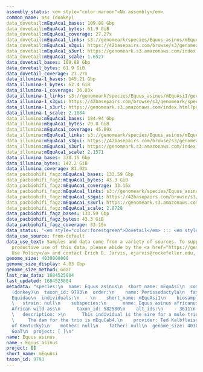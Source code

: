 ```yaml
---
assembly_status: <em style="color:maroon">No assembly</em>
common_name: ass (donkey)
data_dovetail:mEquAca1_bases: 109.88 Gbp
data_dovetail:mEquAca1_bytes: 61.9 GiB
data_dovetail:mEquAca1_coverage: 27.27x
data_dovetail:mEquAca1_links: s3://genomeark/species/Equus_asinus/mEquAca1/genomic_data/dovetail/<br>
data_dovetail:mEquAca1_s3gui: https://42basepairs.com/browse/s3/genomeark/species/Equus_asinus/mEquAca1/genomic_data/dovetail/
data_dovetail:mEquAca1_s3url: https://genomeark.s3.amazonaws.com/index.html?prefix=species/Equus_asinus/mEquAca1/genomic_data/dovetail/
data_dovetail:mEquAca1_scale: 1.6527
data_dovetail_bases: 109.88 Gbp
data_dovetail_bytes: 61.9 GiB
data_dovetail_coverage: 27.27x
data_illumina-1_bases: 145.21 Gbp
data_illumina-1_bytes: 62.4 GiB
data_illumina-1_coverage: 36.03x
data_illumina-1_links: s3://genomeark/species/Equus_asinus/mEquAsi1/genomic_data/illumina/<br>
data_illumina-1_s3gui: https://42basepairs.com/browse/s3/genomeark/species/Equus_asinus/mEquAsi1/genomic_data/illumina/
data_illumina-1_s3url: https://genomeark.s3.amazonaws.com/index.html?prefix=species/Equus_asinus/mEquAsi1/genomic_data/illumina/
data_illumina-1_scale: 2.1684
data_illumina:mEquAca1_bases: 184.94 Gbp
data_illumina:mEquAca1_bytes: 79.8 GiB
data_illumina:mEquAca1_coverage: 45.89x
data_illumina:mEquAca1_links: s3://genomeark/species/Equus_asinus/mEquAca1/genomic_data/illumina/<br>
data_illumina:mEquAca1_s3gui: https://42basepairs.com/browse/s3/genomeark/species/Equus_asinus/mEquAca1/genomic_data/illumina/
data_illumina:mEquAca1_s3url: https://genomeark.s3.amazonaws.com/index.html?prefix=species/Equus_asinus/mEquAca1/genomic_data/illumina/
data_illumina:mEquAca1_scale: 2.1571
data_illumina_bases: 330.15 Gbp
data_illumina_bytes: 142.2 GiB
data_illumina_coverage: 81.92x
data_pacbiohifi_fagz:mEquAca1_bases: 133.59 Gbp
data_pacbiohifi_fagz:mEquAca1_bytes: 43.3 GiB
data_pacbiohifi_fagz:mEquAca1_coverage: 33.15x
data_pacbiohifi_fagz:mEquAca1_links: s3://genomeark/species/Equus_asinus/mEquAca1/genomic_data/pacbiohifi_fagz/<br>
data_pacbiohifi_fagz:mEquAca1_s3gui: https://42basepairs.com/browse/s3/genomeark/species/Equus_asinus/mEquAca1/genomic_data/pacbiohifi_fagz/
data_pacbiohifi_fagz:mEquAca1_s3url: https://genomeark.s3.amazonaws.com/index.html?prefix=species/Equus_asinus/mEquAca1/genomic_data/pacbiohifi_fagz/
data_pacbiohifi_fagz:mEquAca1_scale: 2.8728
data_pacbiohifi_fagz_bases: 133.59 Gbp
data_pacbiohifi_fagz_bytes: 43.3 GiB
data_pacbiohifi_fagz_coverage: 33.15x
data_status: '<em style="color:forestgreen">Dovetail</em> ::: <em style="color:forestgreen">Illumina</em>'
data_use_source: from-default
data_use_text: Samples and data come from a variety of sources. To support fair and
  productive use of this data, please abide by the <a href="https://genome10k.soe.ucsc.edu/data-use-policies/">Data
  Use Policy</a> and contact Erich D. Jarvis, ejarvis@rockefeller.edu, with any questions.
genome_size: 4030000000
genome_size_display: 4.03 Gbp
genome_size_method: GoaT
last_raw_data: 1684525804
last_updated: 1684525804
metadata: "species:\n  name: Equus asinus\n  short_name: mEquAsi\n  common_name: ass
  (donkey)\n  taxon_id: 9793\n  order:\n    name: Perissodactyla\n  family:\n    name:
  Equidae\n  individuals:\n  - \n    short_name: mEquAsi1\n    biosample_id: null\n
  \   strain: null\n    subspecies:\n      name: Equus asinus africanus\n      common_name:
  African wild ass\n      taxon_id: 582580\n    alt_ids:\n    - 3611\n    sex: male\n
  \   description: >\n      This individual is the sire for a mule trio (mEquAca1).\n
  \     The dam for the trio is mEquCab4.\n    provider: Ted Kalbfleisch (University
  of Kentucky)\n    mother: null\n    father: null\n  genome_size: 4030000000\n  genome_size_method:
  GoaT\n  project: [ ]\n"
name: Equus asinus
name_: Equus_asinus
project: []
short_name: mEquAsi
taxon_id: 9793
---
```

